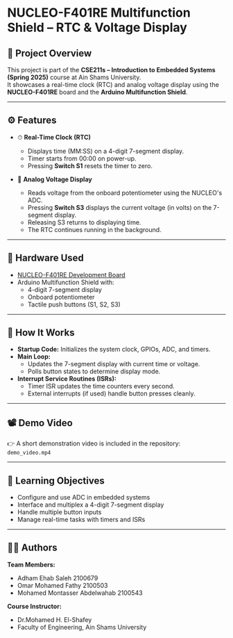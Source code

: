 # NUCLEO-F401RE Multifunction Shield – RTC & Voltage Display

## 📌 Project Overview

This project is part of the **CSE211s – Introduction to Embedded Systems (Spring 2025)** course at Ain Shams University.  
It showcases a real-time clock (RTC) and analog voltage display using the **NUCLEO-F401RE** board and the **Arduino Multifunction Shield**.

---

## ⚙️ Features

- ⏱ **Real-Time Clock (RTC)**
  - Displays time (MM:SS) on a 4-digit 7-segment display.
  - Timer starts from 00:00 on power-up.
  - Pressing **Switch S1** resets the timer to zero.

- 🔋 **Analog Voltage Display**
  - Reads voltage from the onboard potentiometer using the NUCLEO's ADC.
  - Pressing **Switch S3** displays the current voltage (in volts) on the 7-segment display.
  - Releasing S3 returns to displaying time.
  - The RTC continues running in the background.

---

## 🧰 Hardware Used

- [NUCLEO-F401RE Development Board](https://www.st.com/en/evaluation-tools/nucleo-f401re.html)
- Arduino Multifunction Shield with:
  - 4-digit 7-segment display
  - Onboard potentiometer
  - Tactile push buttons (S1, S2, S3)


---

## 🚀 How It Works

- **Startup Code:** Initializes the system clock, GPIOs, ADC, and timers.
- **Main Loop:** 
  - Updates the 7-segment display with current time or voltage.
  - Polls button states to determine display mode.
- **Interrupt Service Routines (ISRs):**
  - Timer ISR updates the time counters every second.
  - External interrupts (if used) handle button presses cleanly.

---

## 📽 Demo Video

👉 A short demonstration video is included in the repository:  
`demo_video.mp4`

---

## 🧠 Learning Objectives

- Configure and use ADC in embedded systems
- Interface and multiplex a 4-digit 7-segment display
- Handle multiple button inputs
- Manage real-time tasks with timers and ISRs

---

## 👨‍💻 Authors

**Team Members:**  
- Adham Ehab Saleh 2100679
- Omar Mohamed Fathy 2100503
- Mohamed Montasser Abdelwahab 2100543

**Course Instructor:**  
- Dr.Mohamed H. El-Shafey  
- Faculty of Engineering, Ain Shams University


